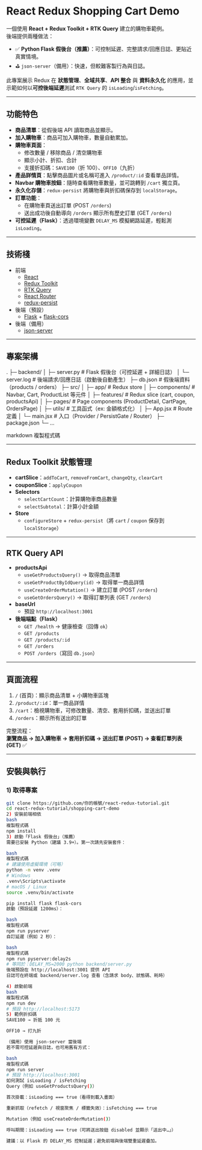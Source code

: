 # React Redux Shopping Cart Demo

一個使用 **React + Redux Toolkit + RTK Query** 建立的購物車範例。  
後端提供兩種做法：
- ✅ **Python Flask 假後台（推薦）**：可控制延遲、完整請求/回應日誌、更貼近真實情境。
- ⛳ `json-server`（備用）：快速，但較難客製行為與日誌。

此專案展示 Redux 在 **狀態管理**、**全域共享**、**API 整合** 與 **資料永久化** 的應用，並示範如何以**可控後端延遲**測試 `RTK Query` 的 `isLoading`/`isFetching`。

---

## 功能特色
- **商品清單**：從假後端 API 讀取商品並顯示。
- **加入購物車**：商品可加入購物車，數量自動累加。
- **購物車頁面**：
  - 修改數量 / 移除商品 / 清空購物車
  - 顯示小計、折扣、合計
  - 支援折扣碼：`SAVE100`（折 100）、`OFF10`（九折）
- **產品詳情頁**：點擊商品圖片或名稱可進入 `/product/:id` 查看單品詳情。
- **Navbar 購物車按鈕**：隨時查看購物車數量，並可跳轉到 `/cart` 獨立頁。
- **永久化存儲**：`redux-persist` 將購物車與折扣碼保存到 `localStorage`。
- **訂單功能**：  
  - 在購物車頁送出訂單 (POST `/orders`)  
  - 送出成功後自動導向 `/orders` 顯示所有歷史訂單 (GET `/orders`)
- **可控延遲（Flask）**：透過環境變數 `DELAY_MS` 模擬網路延遲，輕鬆測 `isLoading`。

---

## 技術棧
- 前端
  - [React](https://react.dev/)
  - [Redux Toolkit](https://redux-toolkit.js.org/)
  - [RTK Query](https://redux-toolkit.js.org/rtk-query/overview)
  - [React Router](https://reactrouter.com/)
  - [redux-persist](https://github.com/rt2zz/redux-persist)
- 後端（預設）
  - [Flask](https://flask.palletsprojects.com/) + [flask-cors](https://flask-cors.readthedocs.io/)
- 後端（備用）
  - [json-server](https://github.com/typicode/json-server)

---

## 專案架構

.
├─ backend/
│ ├─ server.py # Flask 假後台（可控延遲 + 詳細日誌）
│ └─ server.log # 後端請求/回應日誌（啟動後自動產生）
├─ db.json # 假後端資料（products / orders）
├─ src/
│ ├─ app/ # Redux store
│ ├─ components/ # Navbar, Cart, ProductList 等元件
│ ├─ features/ # Redux slice (cart, coupon, productsApi)
│ ├─ pages/ # Page components (ProductDetail, CartPage, OrdersPage)
│ ├─ utils/ # 工具函式（ex: 金額格式化）
│ ├─ App.jsx # Route 定義
│ └─ main.jsx # 入口（Provider / PersistGate / Router）
├─ package.json
└─ ...

markdown
複製程式碼

---

## Redux Toolkit 狀態管理
- **cartSlice**：`addToCart`, `removeFromCart`, `changeQty`, `clearCart`
- **couponSlice**：`applyCoupon`
- **Selectors**
  - `selectCartCount`：計算購物車商品數量
  - `selectSubtotal`：計算小計金額
- **Store**
  - `configureStore` + `redux-persist`（將 `cart` / `coupon` 保存到 `localStorage`）

---

## RTK Query API
- **productsApi**
  - `useGetProductsQuery()` → 取得商品清單
  - `useGetProductByIdQuery(id)` → 取得單一商品詳情
  - `useCreateOrderMutation()` → 建立訂單 (POST `/orders`)
  - `useGetOrdersQuery()` → 取得訂單列表 (GET `/orders`)
- **baseUrl**
  - 預設 `http://localhost:3001`
- **後端端點（Flask）**
  - `GET /health` → 健康檢查（回傳 `ok`）
  - `GET /products`
  - `GET /products/:id`
  - `GET /orders`
  - `POST /orders`（寫回 `db.json`）

---

## 頁面流程
1. `/` (首頁)：顯示商品清單 + 小購物車區塊
2. `/product/:id`：單一商品詳情
3. `/cart`：檢視購物車，可修改數量、清空、套用折扣碼，並送出訂單
4. `/orders`：顯示所有送出的訂單

完整流程：  
**瀏覽商品 → 加入購物車 → 套用折扣碼 → 送出訂單 (POST) → 查看訂單列表 (GET)** ✅

---

## 安裝與執行

### 1) 取得專案
```bash
git clone https://github.com/你的帳號/react-redux-tutorial.git
cd react-redux-tutorial/shopping-cart-demo
2) 安裝前端相依
bash
複製程式碼
npm install
3) 啟動「Flask 假後台」（推薦）
需要已安裝 Python（建議 3.9+）。第一次請先安裝套件：

bash
複製程式碼
# 建議使用虛擬環境（可略）
python -m venv .venv
# Windows
.venv\Scripts\activate
# macOS / Linux
source .venv/bin/activate

pip install flask flask-cors
啟動（預設延遲 1200ms）：

bash
複製程式碼
npm run pyserver
自訂延遲（例如 2 秒）：

bash
複製程式碼
npm run pyserver:delay2s
# 等同於：DELAY_MS=2000 python backend/server.py
後端預設在 http://localhost:3001 提供 API
日誌可在終端或 backend/server.log 查看（含請求 body、狀態碼、耗時）

4) 啟動前端
bash
複製程式碼
npm run dev
# 預設 http://localhost:5173
5) 範例折扣碼
SAVE100 → 折抵 100 元

OFF10 → 打九折

（備用）使用 json-server 當後端
若不需可控延遲與日誌，也可用舊有方式：

bash
複製程式碼
npm run server
# 預設 http://localhost:3001
如何測試 isLoading / isFetching
Query（例如 useGetProductsQuery()）

首次掛載：isLoading === true（看得到載入畫面）

重新抓取（refetch / 視窗聚焦 / 標籤失效）：isFetching === true

Mutation（例如 useCreateOrderMutation()）

呼叫期間：isLoading === true（可將送出按鈕 disabled 並顯示「送出中…」）

建議：以 Flask 的 DELAY_MS 控制延遲；避免前端與後端雙重延遲疊加。

